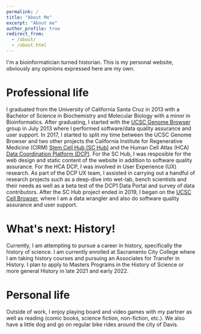 ```yaml
---
permalink: /
title: "About Me"
excerpt: "About me"
author_profile: true
redirect_from: 
  - /about/
  - /about.html
---
```


I'm a bioinformatician turned historian. This is my personal website, obviously any opinions expressed here are my own.

Professional life
=====

I graduated from the University of California Santa Cruz in 2013 with a Bachelor of Science in Biochemistry and Molecular Biology with a minor in Bioinformatics. After graduating, I started with the [UCSC Genome Browser](https://genome.ucsc.edu) group in July 2013 where I performed software/data quality assurance and user support. In 2017, I started to split my time between the UCSC Genome Browser and two other projects the California Institute for Regenerative Medicine (CIRM) [Stem Cell Hub (SC Hub)](https://cirm.ucsc.edu) and the Human Cell Atlas (HCA) [Data Coordination Platform (DCP)](https://data.humancellatlas.org). For the SC Hub, I was resposible for the web design and static content of the website in addition to software quality assurance. For the HCA DCP, I was involved in User Experience (UX) research. As part of the DCP UX team, I assisted in carrying out a handful of research projects such as a deep-dive into wet-lab, bench scientists and their needs as well as a beta test of the DCP1 Data Portal and survey of data contributors. After the SC Hub project ended in 2019, I began on the [UCSC Cell Browser](https://cells.ucsc.edu), where I am a data wrangler and also do software quality assurance and user support. 

What's next: History!
=====

Currently, I am attempting to pursue a career in history, specifically the history of science. I am currently enrolled at Sacramento City College where I am taking history courses and pursuing an Associates for Transfer in History. I plan to apply to Masters Programs in the History of Science or more general History in late 2021 and early 2022. 

Personal life
=====

Outside of work, I enjoy playing board and video games with my partner as well as reading (comic books, science fiction, non-fiction, etc.). We also have a little dog and go on regular bike rides around the city of Davis.
